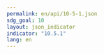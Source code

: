 ```yaml
---
permalink: en/api/10-5-1.json
sdg_goal: 10
layout: json_indicator
indicator: "10.5.1"
lang: en
---
```

